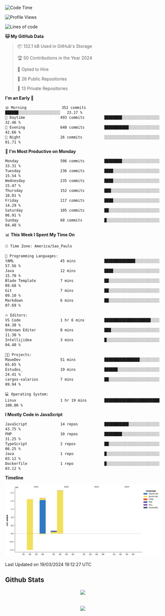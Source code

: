  
<!--START_SECTION:waka-->
![Code Time](http://img.shields.io/badge/Code%20Time-1%2C622%20hrs%2035%20mins-blue)

![Profile Views](http://img.shields.io/badge/Profile%20Views-129-blue)

![Lines of code](https://img.shields.io/badge/From%20Hello%20World%20I%27ve%20Written-7.1%20million%20lines%20of%20code-blue)

**🐱 My GitHub Data** 

> 📦 132.1 kB Used in GitHub's Storage 
 > 
> 🏆 50 Contributions in the Year 2024
 > 
> 💼 Opted to Hire
 > 
> 📜 26 Public Repositories 
 > 
> 🔑 13 Private Repositories 
 > 
**I'm an Early 🐤** 

```text
🌞 Morning                352 commits         ██████░░░░░░░░░░░░░░░░░░░   23.17 % 
🌆 Daytime                493 commits         ████████░░░░░░░░░░░░░░░░░   32.46 % 
🌃 Evening                648 commits         ███████████░░░░░░░░░░░░░░   42.66 % 
🌙 Night                  26 commits          ░░░░░░░░░░░░░░░░░░░░░░░░░   01.71 % 
```
📅 **I'm Most Productive on Monday** 

```text
Monday                   506 commits         ████████░░░░░░░░░░░░░░░░░   33.31 % 
Tuesday                  236 commits         ████░░░░░░░░░░░░░░░░░░░░░   15.54 % 
Wednesday                235 commits         ████░░░░░░░░░░░░░░░░░░░░░   15.47 % 
Thursday                 152 commits         ███░░░░░░░░░░░░░░░░░░░░░░   10.01 % 
Friday                   217 commits         ████░░░░░░░░░░░░░░░░░░░░░   14.29 % 
Saturday                 105 commits         ██░░░░░░░░░░░░░░░░░░░░░░░   06.91 % 
Sunday                   68 commits          █░░░░░░░░░░░░░░░░░░░░░░░░   04.48 % 
```


📊 **This Week I Spent My Time On** 

```text
🕑︎ Time Zone: America/Sao_Paulo

💬 Programming Languages: 
YAML                     45 mins             ██████████████░░░░░░░░░░░   57.56 % 
Java                     12 mins             ████░░░░░░░░░░░░░░░░░░░░░   15.70 % 
Blade Template           7 mins              ██░░░░░░░░░░░░░░░░░░░░░░░   09.68 % 
Git                      7 mins              ██░░░░░░░░░░░░░░░░░░░░░░░   09.10 % 
Markdown                 6 mins              ██░░░░░░░░░░░░░░░░░░░░░░░   07.69 % 

🔥 Editors: 
VS Code                  1 hr 6 mins         █████████████████████░░░░   84.30 % 
Unknown Editor           8 mins              ███░░░░░░░░░░░░░░░░░░░░░░   11.30 % 
Intellijidea             3 mins              █░░░░░░░░░░░░░░░░░░░░░░░░   04.40 % 

🐱‍💻 Projects: 
MaueDev                  51 mins             ████████████████░░░░░░░░░   65.65 % 
Estudos_                 19 mins             ██████░░░░░░░░░░░░░░░░░░░   24.41 % 
cargos-salarios          7 mins              ██░░░░░░░░░░░░░░░░░░░░░░░   09.94 % 

💻 Operating System: 
Linux                    1 hr 19 mins        █████████████████████████   100.00 % 
```

**I Mostly Code in JavaScript** 

```text
JavaScript               14 repos            ███████████░░░░░░░░░░░░░░   43.75 % 
PHP                      10 repos            ████████░░░░░░░░░░░░░░░░░   31.25 % 
TypeScript               2 repos             ██░░░░░░░░░░░░░░░░░░░░░░░   06.25 % 
Java                     1 repo              █░░░░░░░░░░░░░░░░░░░░░░░░   03.12 % 
Dockerfile               1 repo              █░░░░░░░░░░░░░░░░░░░░░░░░   03.12 % 
```



**Timeline**

![Lines of Code chart](https://raw.githubusercontent.com/MaueDev/MaueDev/main/assets/bar_graph.png)


 Last Updated on 19/03/2024 19:12:27 UTC
<!--END_SECTION:waka-->

## Github Stats  
<div align="center"><img src="https://github-readme-stats.vercel.app/api/top-langs/?username=MaueDev&hide_border=true&layout=compact" align="center" /></div>  

<br/>  

<br/>  

<div align="center">
<img src="https://komarev.com/ghpvc/?username=MaueDev&&style=flat-square" align="center" />
</div>  
  
